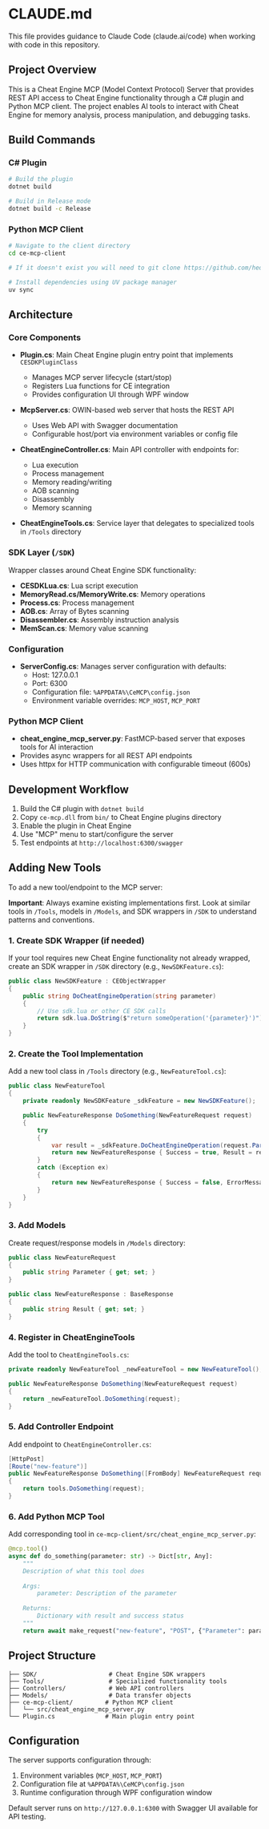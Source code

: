 # CLAUDE.md

This file provides guidance to Claude Code (claude.ai/code) when working with code in this repository.

## Project Overview

This is a Cheat Engine MCP (Model Context Protocol) Server that provides REST API access to Cheat Engine functionality through a C# plugin and Python MCP client. The project enables AI tools to interact with Cheat Engine for memory analysis, process manipulation, and debugging tasks.

## Build Commands

### C# Plugin

```bash
# Build the plugin
dotnet build

# Build in Release mode
dotnet build -c Release
```

### Python MCP Client

```bash
# Navigate to the client directory
cd ce-mcp-client

# If it doesn't exist you will need to git clone https://github.com/hedgehogform/ce-mcp-client.git inside root folder.

# Install dependencies using UV package manager
uv sync
```

## Architecture

### Core Components

- **Plugin.cs**: Main Cheat Engine plugin entry point that implements `CESDKPluginClass`

  - Manages MCP server lifecycle (start/stop)
  - Registers Lua functions for CE integration
  - Provides configuration UI through WPF window

- **McpServer.cs**: OWIN-based web server that hosts the REST API

  - Uses Web API with Swagger documentation
  - Configurable host/port via environment variables or config file

- **CheatEngineController.cs**: Main API controller with endpoints for:

  - Lua execution
  - Process management
  - Memory reading/writing
  - AOB scanning
  - Disassembly
  - Memory scanning

- **CheatEngineTools.cs**: Service layer that delegates to specialized tools in `/Tools` directory

### SDK Layer (`/SDK`)

Wrapper classes around Cheat Engine SDK functionality:

- **CESDKLua.cs**: Lua script execution
- **MemoryRead.cs/MemoryWrite.cs**: Memory operations
- **Process.cs**: Process management
- **AOB.cs**: Array of Bytes scanning
- **Disassembler.cs**: Assembly instruction analysis
- **MemScan.cs**: Memory value scanning

### Configuration

- **ServerConfig.cs**: Manages server configuration with defaults:
  - Host: 127.0.0.1
  - Port: 6300
  - Configuration file: `%APPDATA%\CeMCP\config.json`
  - Environment variable overrides: `MCP_HOST`, `MCP_PORT`

### Python MCP Client

- **cheat_engine_mcp_server.py**: FastMCP-based server that exposes tools for AI interaction
- Provides async wrappers for all REST API endpoints
- Uses httpx for HTTP communication with configurable timeout (600s)

## Development Workflow

1. Build the C# plugin with `dotnet build`
2. Copy `ce-mcp.dll` from `bin/` to Cheat Engine plugins directory
3. Enable the plugin in Cheat Engine
4. Use "MCP" menu to start/configure the server
5. Test endpoints at `http://localhost:6300/swagger`

## Adding New Tools

To add a new tool/endpoint to the MCP server:

**Important**: Always examine existing implementations first. Look at similar tools in `/Tools`, models in `/Models`, and SDK wrappers in `/SDK` to understand patterns and conventions.

### 1. Create SDK Wrapper (if needed)
If your tool requires new Cheat Engine functionality not already wrapped, create an SDK wrapper in `/SDK` directory (e.g., `NewSDKFeature.cs`):
```csharp
public class NewSDKFeature : CEObjectWrapper
{
    public string DoCheatEngineOperation(string parameter)
    {
        // Use sdk.lua or other CE SDK calls
        return sdk.lua.DoString($"return someOperation('{parameter}')");
    }
}
```

### 2. Create the Tool Implementation
Add a new tool class in `/Tools` directory (e.g., `NewFeatureTool.cs`):
```csharp
public class NewFeatureTool
{
    private readonly NewSDKFeature _sdkFeature = new NewSDKFeature();

    public NewFeatureResponse DoSomething(NewFeatureRequest request)
    {
        try
        {
            var result = _sdkFeature.DoCheatEngineOperation(request.Parameter);
            return new NewFeatureResponse { Success = true, Result = result };
        }
        catch (Exception ex)
        {
            return new NewFeatureResponse { Success = false, ErrorMessage = ex.Message };
        }
    }
}
```

### 3. Add Models
Create request/response models in `/Models` directory:
```csharp
public class NewFeatureRequest
{
    public string Parameter { get; set; }
}

public class NewFeatureResponse : BaseResponse
{
    public string Result { get; set; }
}
```

### 4. Register in CheatEngineTools
Add the tool to `CheatEngineTools.cs`:
```csharp
private readonly NewFeatureTool _newFeatureTool = new NewFeatureTool();

public NewFeatureResponse DoSomething(NewFeatureRequest request)
{
    return _newFeatureTool.DoSomething(request);
}
```

### 5. Add Controller Endpoint
Add endpoint to `CheatEngineController.cs`:
```csharp
[HttpPost]
[Route("new-feature")]
public NewFeatureResponse DoSomething([FromBody] NewFeatureRequest request)
{
    return tools.DoSomething(request);
}
```

### 6. Add Python MCP Tool
Add corresponding tool in `ce-mcp-client/src/cheat_engine_mcp_server.py`:
```python
@mcp.tool()
async def do_something(parameter: str) -> Dict[str, Any]:
    """
    Description of what this tool does
    
    Args:
        parameter: Description of the parameter
        
    Returns:
        Dictionary with result and success status
    """
    return await make_request("new-feature", "POST", {"Parameter": parameter})
```

## Project Structure

```
├── SDK/                    # Cheat Engine SDK wrappers
├── Tools/                  # Specialized functionality tools
├── Controllers/            # Web API controllers
├── Models/                 # Data transfer objects
├── ce-mcp-client/         # Python MCP client
│   └── src/cheat_engine_mcp_server.py
└── Plugin.cs              # Main plugin entry point
```

## Configuration

The server supports configuration through:

1. Environment variables (`MCP_HOST`, `MCP_PORT`)
2. Configuration file at `%APPDATA%\CeMCP\config.json`
3. Runtime configuration through WPF configuration window

Default server runs on `http://127.0.0.1:6300` with Swagger UI available for API testing.
